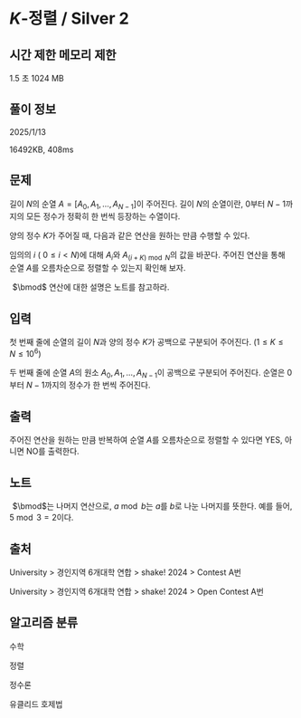 # $K$-정렬 / Silver 2
 
## 시간 제한	메모리 제한	
1.5 초	1024 MB

## 풀이 정보
2025/1/13

16492KB, 408ms
## 문제
길이 
$N$의 순열 
$A=[A_0, A_1, \dots, A_{N-1}]$이 주어진다. 길이 
$N$의 순열이란, 
$0$부터 
$N-1$까지의 모든 정수가 정확히 한 번씩 등장하는 수열이다.

양의 정수 
$K$가 주어질 때, 다음과 같은 연산을 원하는 만큼 수행할 수 있다.

임의의 
$i$ (
$0 \leq i < N$)에 대해 
$A_i$와 
$A_{(i+K) \bmod N}$의 값을 바꾼다.
주어진 연산을 통해 순열 
$A$를 오름차순으로 정렬할 수 있는지 확인해 보자.

 
$\bmod$ 연산에 대한 설명은 노트를 참고하라.

## 입력
첫 번째 줄에 순열의 길이 
$N$과 양의 정수 
$K$가 공백으로 구분되어 주어진다. 
$\left(1 \leq K \leq N \leq 10^{6}\right)$ 

두 번째 줄에 순열 
$A$의 원소 
$A_0, A_1, \dots, A_{N-1}$이 공백으로 구분되어 주어진다. 순열은 
$0$부터 
$N-1$까지의 정수가 한 번씩 주어진다.

## 출력
주어진 연산을 원하는 만큼 반복하여 순열 
$A$를 오름차순으로 정렬할 수 있다면 YES, 아니면 NO를 출력한다.

## 노트
 
$\bmod$는 나머지 연산으로, 
$a \bmod b$는 
$a$를 
$b$로 나눈 나머지를 뜻한다. 예를 들어, 
$5 \bmod 3 = 2$이다.

## 출처
University > 경인지역 6개대학 연합 > shake! 2024 > Contest A번

University > 경인지역 6개대학 연합 > shake! 2024 > Open Contest A번

## 알고리즘 분류
수학

정렬

정수론

유클리드 호제법
